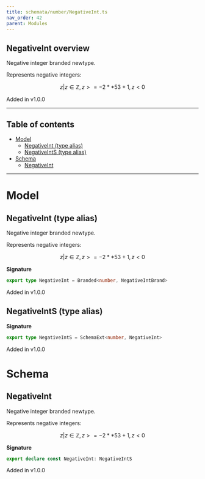 ```yaml
---
title: schemata/number/NegativeInt.ts
nav_order: 42
parent: Modules
---
```


## NegativeInt overview

Negative integer branded newtype.

Represents negative integers:

```math
 { z | z ∈ ℤ, z >= -2 ** 53 + 1, z < 0 }
```

Added in v1.0.0

---

<h2 class="text-delta">Table of contents</h2>

- [Model](#model)
  - [NegativeInt (type alias)](#negativeint-type-alias)
  - [NegativeIntS (type alias)](#negativeints-type-alias)
- [Schema](#schema)
  - [NegativeInt](#negativeint)

---

# Model

## NegativeInt (type alias)

Negative integer branded newtype.

Represents negative integers:

```math
 { z | z ∈ ℤ, z >= -2 ** 53 + 1, z < 0 }
```

**Signature**

```ts
export type NegativeInt = Branded<number, NegativeIntBrand>
```

Added in v1.0.0

## NegativeIntS (type alias)

**Signature**

```ts
export type NegativeIntS = SchemaExt<number, NegativeInt>
```

Added in v1.0.0

# Schema

## NegativeInt

Negative integer branded newtype.

Represents negative integers:

```math
 { z | z ∈ ℤ, z >= -2 ** 53 + 1, z < 0 }
```

**Signature**

```ts
export declare const NegativeInt: NegativeIntS
```

Added in v1.0.0
